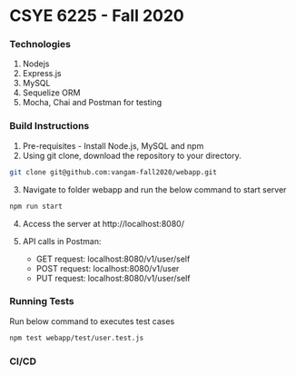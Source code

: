 # CSYE 6225 - Fall 2020

### Technologies

1. Nodejs
2. Express.js
3. MySQL
4. Sequelize ORM
5. Mocha, Chai and Postman for testing

### Build Instructions

1. Pre-requisites - Install Node.js, MySQL and npm
2. Using git clone, download the repository to your directory.
```bash
git clone git@github.com:vangam-fall2020/webapp.git
```

3. Navigate to folder webapp and run the below command to start server
```bash
npm run start
```

4. Access the server at http://localhost:8080/

5. API calls in Postman:

    -  GET request: localhost:8080/v1/user/self
    -  POST request: localhost:8080/v1/user
    -  PUT request: localhost:8080/v1/user/self

### Running Tests

Run below command to executes test cases

```bash
npm test webapp/test/user.test.js
```

### CI/CD